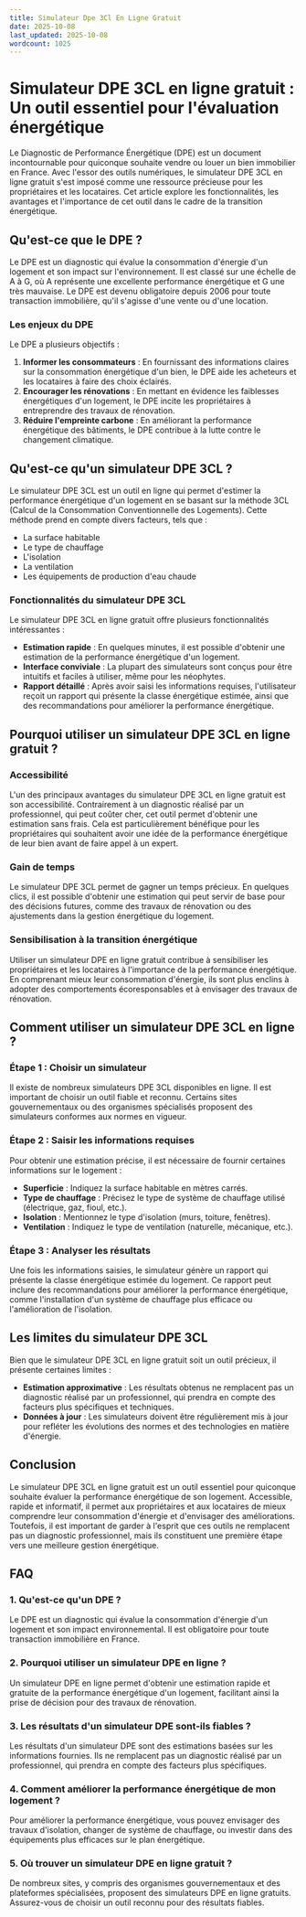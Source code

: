 ```yaml
---
title: Simulateur Dpe 3Cl En Ligne Gratuit
date: 2025-10-08
last_updated: 2025-10-08
wordcount: 1025
---
```


# Simulateur DPE 3CL en ligne gratuit : Un outil essentiel pour l'évaluation énergétique

Le Diagnostic de Performance Énergétique (DPE) est un document incontournable pour quiconque souhaite vendre ou louer un bien immobilier en France. Avec l'essor des outils numériques, le simulateur DPE 3CL en ligne gratuit s'est imposé comme une ressource précieuse pour les propriétaires et les locataires. Cet article explore les fonctionnalités, les avantages et l'importance de cet outil dans le cadre de la transition énergétique.

## Qu'est-ce que le DPE ?

Le DPE est un diagnostic qui évalue la consommation d'énergie d'un logement et son impact sur l'environnement. Il est classé sur une échelle de A à G, où A représente une excellente performance énergétique et G une très mauvaise. Le DPE est devenu obligatoire depuis 2006 pour toute transaction immobilière, qu'il s'agisse d'une vente ou d'une location.

### Les enjeux du DPE

Le DPE a plusieurs objectifs :

1. **Informer les consommateurs** : En fournissant des informations claires sur la consommation énergétique d'un bien, le DPE aide les acheteurs et les locataires à faire des choix éclairés.
2. **Encourager les rénovations** : En mettant en évidence les faiblesses énergétiques d'un logement, le DPE incite les propriétaires à entreprendre des travaux de rénovation.
3. **Réduire l'empreinte carbone** : En améliorant la performance énergétique des bâtiments, le DPE contribue à la lutte contre le changement climatique.

## Qu'est-ce qu'un simulateur DPE 3CL ?

Le simulateur DPE 3CL est un outil en ligne qui permet d'estimer la performance énergétique d'un logement en se basant sur la méthode 3CL (Calcul de la Consommation Conventionnelle des Logements). Cette méthode prend en compte divers facteurs, tels que :

- La surface habitable
- Le type de chauffage
- L'isolation
- La ventilation
- Les équipements de production d'eau chaude

### Fonctionnalités du simulateur DPE 3CL

Le simulateur DPE 3CL en ligne gratuit offre plusieurs fonctionnalités intéressantes :

- **Estimation rapide** : En quelques minutes, il est possible d'obtenir une estimation de la performance énergétique d'un logement.
- **Interface conviviale** : La plupart des simulateurs sont conçus pour être intuitifs et faciles à utiliser, même pour les néophytes.
- **Rapport détaillé** : Après avoir saisi les informations requises, l'utilisateur reçoit un rapport qui présente la classe énergétique estimée, ainsi que des recommandations pour améliorer la performance énergétique.

## Pourquoi utiliser un simulateur DPE 3CL en ligne gratuit ?

### Accessibilité

L'un des principaux avantages du simulateur DPE 3CL en ligne gratuit est son accessibilité. Contrairement à un diagnostic réalisé par un professionnel, qui peut coûter cher, cet outil permet d'obtenir une estimation sans frais. Cela est particulièrement bénéfique pour les propriétaires qui souhaitent avoir une idée de la performance énergétique de leur bien avant de faire appel à un expert.

### Gain de temps

Le simulateur DPE 3CL permet de gagner un temps précieux. En quelques clics, il est possible d'obtenir une estimation qui peut servir de base pour des décisions futures, comme des travaux de rénovation ou des ajustements dans la gestion énergétique du logement.

### Sensibilisation à la transition énergétique

Utiliser un simulateur DPE en ligne gratuit contribue à sensibiliser les propriétaires et les locataires à l'importance de la performance énergétique. En comprenant mieux leur consommation d'énergie, ils sont plus enclins à adopter des comportements écoresponsables et à envisager des travaux de rénovation.

## Comment utiliser un simulateur DPE 3CL en ligne ?

### Étape 1 : Choisir un simulateur

Il existe de nombreux simulateurs DPE 3CL disponibles en ligne. Il est important de choisir un outil fiable et reconnu. Certains sites gouvernementaux ou des organismes spécialisés proposent des simulateurs conformes aux normes en vigueur.

### Étape 2 : Saisir les informations requises

Pour obtenir une estimation précise, il est nécessaire de fournir certaines informations sur le logement :

- **Superficie** : Indiquez la surface habitable en mètres carrés.
- **Type de chauffage** : Précisez le type de système de chauffage utilisé (électrique, gaz, fioul, etc.).
- **Isolation** : Mentionnez le type d'isolation (murs, toiture, fenêtres).
- **Ventilation** : Indiquez le type de ventilation (naturelle, mécanique, etc.).

### Étape 3 : Analyser les résultats

Une fois les informations saisies, le simulateur génère un rapport qui présente la classe énergétique estimée du logement. Ce rapport peut inclure des recommandations pour améliorer la performance énergétique, comme l'installation d'un système de chauffage plus efficace ou l'amélioration de l'isolation.

## Les limites du simulateur DPE 3CL

Bien que le simulateur DPE 3CL en ligne gratuit soit un outil précieux, il présente certaines limites :

- **Estimation approximative** : Les résultats obtenus ne remplacent pas un diagnostic réalisé par un professionnel, qui prendra en compte des facteurs plus spécifiques et techniques.
- **Données à jour** : Les simulateurs doivent être régulièrement mis à jour pour refléter les évolutions des normes et des technologies en matière d'énergie.

## Conclusion

Le simulateur DPE 3CL en ligne gratuit est un outil essentiel pour quiconque souhaite évaluer la performance énergétique de son logement. Accessible, rapide et informatif, il permet aux propriétaires et aux locataires de mieux comprendre leur consommation d'énergie et d'envisager des améliorations. Toutefois, il est important de garder à l'esprit que ces outils ne remplacent pas un diagnostic professionnel, mais ils constituent une première étape vers une meilleure gestion énergétique.

## FAQ

### 1. Qu'est-ce qu'un DPE ?

Le DPE est un diagnostic qui évalue la consommation d'énergie d'un logement et son impact environnemental. Il est obligatoire pour toute transaction immobilière en France.

### 2. Pourquoi utiliser un simulateur DPE en ligne ?

Un simulateur DPE en ligne permet d'obtenir une estimation rapide et gratuite de la performance énergétique d'un logement, facilitant ainsi la prise de décision pour des travaux de rénovation.

### 3. Les résultats d'un simulateur DPE sont-ils fiables ?

Les résultats d'un simulateur DPE sont des estimations basées sur les informations fournies. Ils ne remplacent pas un diagnostic réalisé par un professionnel, qui prendra en compte des facteurs plus spécifiques.

### 4. Comment améliorer la performance énergétique de mon logement ?

Pour améliorer la performance énergétique, vous pouvez envisager des travaux d'isolation, changer de système de chauffage, ou investir dans des équipements plus efficaces sur le plan énergétique.

### 5. Où trouver un simulateur DPE en ligne gratuit ?

De nombreux sites, y compris des organismes gouvernementaux et des plateformes spécialisées, proposent des simulateurs DPE en ligne gratuits. Assurez-vous de choisir un outil reconnu pour des résultats fiables.